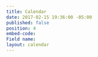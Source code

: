 ```yaml
---
title: Calendar
date: 2017-02-15 19:36:00 -05:00
published: false
position: 4
embed-code: 
Field name: 
layout: calendar
---
```


